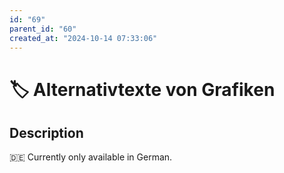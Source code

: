 ```yaml
---
id: "69"
parent_id: "60"
created_at: "2024-10-14 07:33:06"
---
```


# 🏷️ Alternativtexte von Grafiken

## Description

🇩🇪 Currently only available in German.